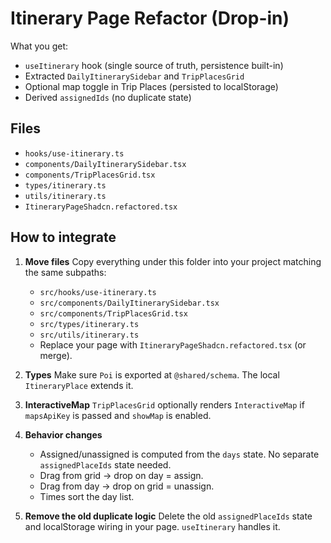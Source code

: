 # Itinerary Page Refactor (Drop-in)

What you get:
- `useItinerary` hook (single source of truth, persistence built-in)
- Extracted `DailyItinerarySidebar` and `TripPlacesGrid`
- Optional map toggle in Trip Places (persisted to localStorage)
- Derived `assignedIds` (no duplicate state)

## Files
- `hooks/use-itinerary.ts`
- `components/DailyItinerarySidebar.tsx`
- `components/TripPlacesGrid.tsx`
- `types/itinerary.ts`
- `utils/itinerary.ts`
- `ItineraryPageShadcn.refactored.tsx`

## How to integrate

1. **Move files**
   Copy everything under this folder into your project matching the same subpaths:
   - `src/hooks/use-itinerary.ts`
   - `src/components/DailyItinerarySidebar.tsx`
   - `src/components/TripPlacesGrid.tsx`
   - `src/types/itinerary.ts`
   - `src/utils/itinerary.ts`
   - Replace your page with `ItineraryPageShadcn.refactored.tsx` (or merge).

2. **Types**
   Make sure `Poi` is exported at `@shared/schema`. The local `ItineraryPlace` extends it.

3. **InteractiveMap**
   `TripPlacesGrid` optionally renders `InteractiveMap` if `mapsApiKey` is passed and `showMap` is enabled.

4. **Behavior changes**
   - Assigned/unassigned is computed from the `days` state. No separate `assignedPlaceIds` state needed.
   - Drag from grid → drop on day = assign.
   - Drag from day → drop on grid = unassign.
   - Times sort the day list.

5. **Remove the old duplicate logic**
   Delete the old `assignedPlaceIds` state and localStorage wiring in your page. `useItinerary` handles it.

